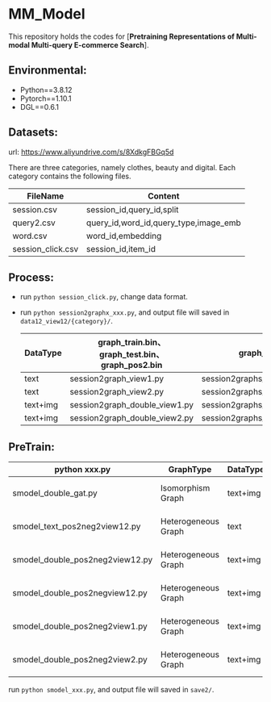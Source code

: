 # MM_Model

This repository holds the codes for [**Pretraining Representations of Multi-modal Multi-query E-commerce Search**].

## Environmental:

- Python==3.8.12
- Pytorch==1.10.1
- DGL==0.6.1


## Datasets:
url: https://www.aliyundrive.com/s/8XdkgFBGq5d

There are three categories, namely clothes, beauty and digital. Each category contains the following files.

  |  FileName   | Content  
  |  ----  | ----  | 
  | session.csv   | session_id,query_id,split
  | query2.csv   | query_id,word_id,query_type,image_emb 
  | word.csv   | word_id,embedding 
  | session_click.csv   | session_id,item_id


## Process:

- run `python session_click.py`, change data format.

- run `python session2graphx_xxx.py`, and output file will saved in `data12_view12/{category}/`.

  |  DataType   | graph_train.bin、graph_test.bin、graph_pos2.bin  | graph_qid.bin
  |  ----  | ----  | ----  |
  | text   | session2graph_view1.py | session2graphs_view1.py
  | text   | session2graph_view2.py | session2graphs_view2.py
  | text+img  | session2graph_double_view1.py |  session2graphs_double_view1.py
  | text+img  | session2graph_double_view2.py |  session2graphs_double_view2.py



## PreTrain:

  |  python xxx.py      | GraphType  | DataType | Pos | Neg | View
  |  ----  | ----  | ----  | ----  |----  |----  |
  | smodel_double_gat.py   | Isomorphism Graph | text+img | random mask query | hard negative sample | view1+view2
  | smodel_text_pos2neg2view12.py  | Heterogeneous Graph |  text | random mask query | hard negative sample | view1+view2
  | smodel_double_pos2neg2view12.py  | Heterogeneous Graph |  text+img | random mask query | hard negative sample | view1+view2
  | smodel_double_pos2negview12.py  | Heterogeneous Graph |  text+img | random mask query | random negative sample | view1+view2
  | smodel_double_pos2neg2view1.py  | Heterogeneous Graph |  text+img | random mask query | hard negative sample | view1
  | smodel_double_pos2neg2view2.py  | Heterogeneous Graph |  text+img | random mask query | hard negative sample | view2

run `python smodel_xxx.py`, and output file will saved in `save2/`.
